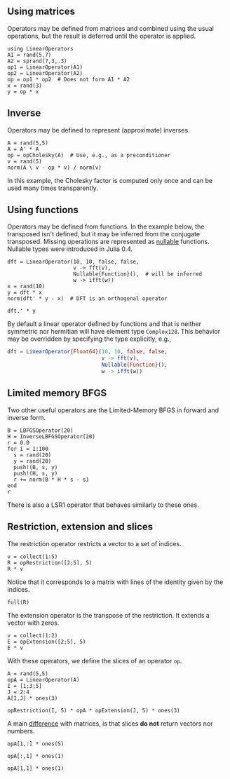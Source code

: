 ## Using matrices

Operators may be defined from matrices and combined using the usual operations, but the result is deferred until the operator is applied.

```@example ex1
using LinearOperators
A1 = rand(5,7)
A2 = sprand(7,3,.3)
op1 = LinearOperator(A1)
op2 = LinearOperator(A2)
op = op1 * op2  # Does not form A1 * A2
x = rand(3)
y = op * x
```

## Inverse

Operators may be defined to represent (approximate) inverses.

```@example ex1
A = rand(5,5)
A = A' * A
op = opCholesky(A)  # Use, e.g., as a preconditioner
v = rand(5)
norm(A \ v - op * v) / norm(v)
```
In this example, the Cholesky factor is computed only once and can be used many times transparently.

## Using functions

Operators may be defined from functions. In the example below, the transposed
isn't defined, but it may be inferred from the conjugate transposed. Missing
operations are represented as
[nullable](http://julia.readthedocs.org/en/latest/manual/types/?highlight=nullable#nullable-types-representing-missing-values)
functions. Nullable types were introduced in Julia 0.4.

```@example ex1
dft = LinearOperator(10, 10, false, false,
                     v -> fft(v),
                     Nullable{Function}(),  # will be inferred
                     w -> ifft(w))
x = rand(10)
y = dft * x
norm(dft' * y - x)  # DFT is an orthogonal operator
```
```@example ex1
dft.' * y
```

By default a linear operator defined by functions and that is neither symmetric
nor hermitian will have element type `Complex128`.
This behavior may be overridden by specifying the type explicitly, e.g.,
```julia
dft = LinearOperator{Float64}(10, 10, false, false,
                              v -> fft(v),
                              Nullable{Function}(),
                              w -> ifft(w))
```

## Limited memory BFGS

Two other useful operators are the Limited-Memory BFGS in forward and inverse form.

```@example ex1
B = LBFGSOperator(20)
H = InverseLBFGSOperator(20)
r = 0.0
for i = 1:100
  s = rand(20)
  y = rand(20)
  push!(B, s, y)
  push!(H, s, y)
  r += norm(B * H * s - s)
end
r
```

There is also a LSR1 operator that behaves similarly to these ones.

## Restriction, extension and slices

The restriction operator restricts a vector to a set of indices.
```@example ex1
v = collect(1:5)
R = opRestriction([2;5], 5)
R * v
```
Notice that it corresponds to a matrix with lines of the identity given by the
indices.
```@example ex1
full(R)
```

The extension operator is the transpose of the restriction. It extends a vector
with zeros.
```@example ex1
v = collect(1:2)
E = opExtension([2;5], 5)
E * v
```

With these operators, we define the slices of an operator `op`.
```@example ex1
A = rand(5,5)
opA = LinearOperator(A)
I = [1;3;5]
J = 2:4
A[I,J] * ones(3)
```

```@example ex1
opRestriction(I, 5) * opA * opExtension(J, 5) * ones(3)
```

A main [difference](home/#differences) with matrices, is that slices **do not** return vectors nor
numbers.
```@example ex1
opA[1,:] * ones(5)
```
```@example ex1
opA[:,1] * ones(1)
```
```@example ex1
opA[1,1] * ones(1)
```
